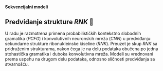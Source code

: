 #### Sekvencijalni modeli

## Predviđanje strukture *RNK* :dna:

U radu je razmotrena primena probabilističkih kontekstno slobodnih gramatika (*PCFG*) i konvolutivnih neuronskih mreža (*CNN*) u predviđanju sekundarne strukture ribonukleinske kiseline (*RNK*). Preuzet je skup *RNK* sa pridruženim strukturama, nakon čega je na delu podataka obučena po jedna stohastička gramatika i duboka konvolutivna mreža. Modeli su vrednovani prema uspehu na drugom delu podataka, odnosno sličnosti predviđanja sa stvarnošću.